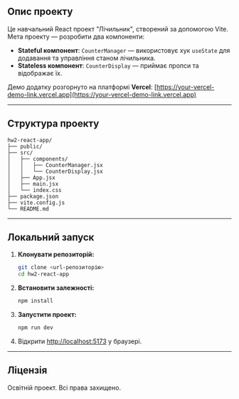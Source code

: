 ## Опис проекту

Це навчальний React проект "Лічильник", створений за допомогою Vite. Мета проекту — розробити два компоненти:

- **Stateful компонент**: `CounterManager` — використовує хук `useState` для додавання та управління станом лічильника.
- **Stateless компонент**: `CounterDisplay` — приймає пропси та відображає їх.

Демо додатку розгорнуто на платформі **Vercel**: [https://your-vercel-demo-link.vercel.app](https://your-vercel-demo-link.vercel.app)

---

## Структура проекту

```
hw2-react-app/
├── public/
├── src/
│   ├── components/
│   │   ├── CounterManager.jsx
│   │   └── CounterDisplay.jsx
│   ├── App.jsx
│   ├── main.jsx
│   └── index.css
├── package.json
├── vite.config.js
└── README.md
```

---

## Локальний запуск

1. **Клонувати репозиторій:**
    ```bash
    git clone <url-репозиторію>
    cd hw2-react-app
    ```

2. **Встановити залежності:**
    ```bash
    npm install
    ```

3. **Запустити проект:**
    ```bash
    npm run dev
    ```

4. Відкрити [http://localhost:5173](http://localhost:5173) у браузері.

---

## Ліцензія

Освітній проект. Всі права захищено.
